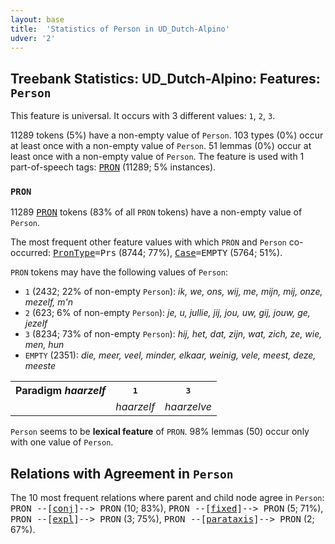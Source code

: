 ```yaml
---
layout: base
title:  'Statistics of Person in UD_Dutch-Alpino'
udver: '2'
---
```


## Treebank Statistics: UD_Dutch-Alpino: Features: `Person`

This feature is universal.
It occurs with 3 different values: `1`, `2`, `3`.

11289 tokens (5%) have a non-empty value of `Person`.
103 types (0%) occur at least once with a non-empty value of `Person`.
51 lemmas (0%) occur at least once with a non-empty value of `Person`.
The feature is used with 1 part-of-speech tags: <tt><a href="nl_alpino-pos-PRON.html">PRON</a></tt> (11289; 5% instances).

### `PRON`

11289 <tt><a href="nl_alpino-pos-PRON.html">PRON</a></tt> tokens (83% of all `PRON` tokens) have a non-empty value of `Person`.

The most frequent other feature values with which `PRON` and `Person` co-occurred: <tt><a href="nl_alpino-feat-PronType.html">PronType</a></tt><tt>=Prs</tt> (8744; 77%), <tt><a href="nl_alpino-feat-Case.html">Case</a></tt><tt>=EMPTY</tt> (5764; 51%).

`PRON` tokens may have the following values of `Person`:

* `1` (2432; 22% of non-empty `Person`): <em>ik, we, ons, wij, me, mijn, mij, onze, mezelf, m'n</em>
* `2` (623; 6% of non-empty `Person`): <em>je, u, jullie, jij, jou, uw, gij, jouw, ge, jezelf</em>
* `3` (8234; 73% of non-empty `Person`): <em>hij, het, dat, zijn, wat, zich, ze, wie, men, hun</em>
* `EMPTY` (2351): <em>die, meer, veel, minder, elkaar, weinig, vele, meest, deze, meeste</em>

<table>
  <tr><th>Paradigm <i>haarzelf</i></th><th><tt>1</tt></th><th><tt>3</tt></th></tr>
  <tr><td><tt></tt></td><td><em>haarzelf</em></td><td><em>haarzelve</em></td></tr>
</table>

`Person` seems to be **lexical feature** of `PRON`. 98% lemmas (50) occur only with one value of `Person`.

## Relations with Agreement in `Person`

The 10 most frequent relations where parent and child node agree in `Person`:
<tt>PRON --[<tt><a href="nl_alpino-dep-conj.html">conj</a></tt>]--> PRON</tt> (10; 83%),
<tt>PRON --[<tt><a href="nl_alpino-dep-fixed.html">fixed</a></tt>]--> PRON</tt> (5; 71%),
<tt>PRON --[<tt><a href="nl_alpino-dep-expl.html">expl</a></tt>]--> PRON</tt> (3; 75%),
<tt>PRON --[<tt><a href="nl_alpino-dep-parataxis.html">parataxis</a></tt>]--> PRON</tt> (2; 67%).

